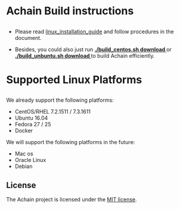 # Achain Build instructions
##
- Please read [linux_installation_guide](https://github.com/Achain-Dev/Achain_linux/blob/master/linux_installation_guide) and follow  procedures in the document. 

- Besides, you could also just run **[ ./build_centos.sh download ](https://github.com/Achain-Dev/Achain_linux/blob/master/build_centos.sh)** or **[ ./build_unbuntu.sh download ](https://github.com/Achain-Dev/Achain_linux/blob/master/build_unbuntu.sh)** to build Achain efficiently.


# Supported Linux Platforms
##

We already support the following platforms:

* CentOS/RHEL 7.2.1511 / 7.3.1611 
* Ubuntu 16.04
* Fedora 27 / 25
* Docker


We will support the following platforms in the future:

* Mac os
* Oracle Linux
* Debian

License
------

The Achain project is licensed under the [MIT license](LICENSE).
